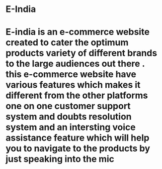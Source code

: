 # E-India #


# E-india is an e-commerce website created to cater the optimum products variety of different brands to the large audiences out there . this e-commerce website have various features which makes it different from the other platforms one on one customer support system and doubts resolution system and an intersting voice assistance feature which will help you to navigate to the products by just speaking into the mic 
